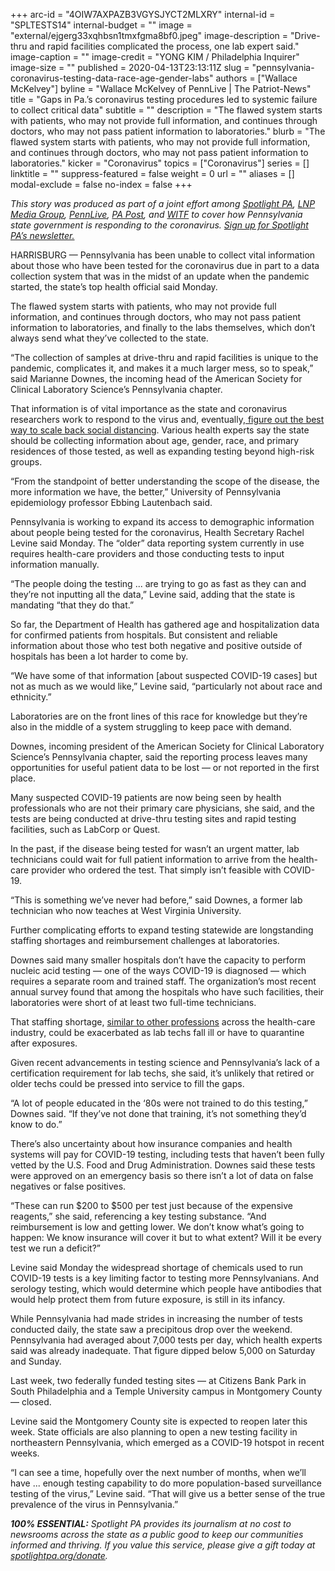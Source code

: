 +++
arc-id = "4OIW7AXPAZB3VGYSJYCT2MLXRY"
internal-id = "SPLTESTS14"
internal-budget = ""
image = "external/ejgerg33xqhbsn1tmxfgma8bf0.jpeg"
image-description = "Drive-thru and rapid facilities complicated the process, one lab expert said."
image-caption = ""
image-credit = "YONG KIM / Philadelphia Inquirer"
image-size = ""
published = 2020-04-13T23:13:11Z
slug = "pennsylvania-coronavirus-testing-data-race-age-gender-labs"
authors = ["Wallace McKelvey"]
byline = "Wallace McKelvey of PennLive | The Patriot-News"
title = "Gaps in Pa.’s coronavirus testing procedures led to systemic failure to collect critical data"
subtitle = ""
description = "The flawed system starts with patients, who may not provide full information, and continues through doctors, who may not pass patient information to laboratories."
blurb = "The flawed system starts with patients, who may not provide full information, and continues through doctors, who may not pass patient information to laboratories."
kicker = "Coronavirus"
topics = ["Coronavirus"]
series = []
linktitle = ""
suppress-featured = false
weight = 0
url = ""
aliases = []
modal-exclude = false
no-index = false
+++

<i>This story was produced as part of a joint effort among </i><a href="https://www.spotlightpa.org/"><i>Spotlight PA</i></a><i>, </i><a href="https://lancasteronline.com/"><i>LNP Media Group</i></a><i>, </i><a href="https://www.pennlive.com/"><i>PennLive</i></a><i>, </i><a href="https://papost.org/"><i>PA Post</i></a><i>, and </i><a href="https://www.witf.org/"><i>WITF</i></a><i> to cover how Pennsylvania state government is responding to the coronavirus. </i><a href="https://www.spotlightpa.org/newsletters"><i>Sign up for Spotlight PA’s newsletter.</i></a>

HARRISBURG — Pennsylvania has been unable to collect vital information about those who have been tested for the coronavirus due in part to a data collection system that was in the midst of an update when the pandemic started, the state’s top health official said Monday.

The flawed system starts with patients, who may not provide full information, and continues through doctors, who may not pass patient information to laboratories, and finally to the labs themselves, which don’t always send what they’ve collected to the state.

“The collection of samples at drive-thru and rapid facilities is unique to the pandemic, complicates it, and makes it a much larger mess, so to speak,” said Marianne Downes, the incoming head of the American Society for Clinical Laboratory Science’s Pennsylvania chapter.

That information is of vital importance as the state and coronavirus researchers work to respond to the virus and, eventually,<a href="https://www.spotlightpa.org/news/2020/04/pennsylvania-coronavirus-testing-antibodies-undetected-availability/" target="_blank"> figure out the best way to scale back social distancing</a>. Various health experts say the state should be collecting information about age, gender, race, and primary residences of those tested, as well as expanding testing beyond high-risk groups.

“From the standpoint of better understanding the scope of the disease, the more information we have, the better,” University of Pennsylvania epidemiology professor Ebbing Lautenbach said.

Pennsylvania is working to expand its access to demographic information about people being tested for the coronavirus, Health Secretary Rachel Levine said Monday. The “older” data reporting system currently in use requires health-care providers and those conducting tests to input information manually.

“The people doing the testing ... are trying to go as fast as they can and they’re not inputting all the data,” Levine said, adding that the state is mandating “that they do that.”

So far, the Department of Health has gathered age and hospitalization data for confirmed patients from hospitals. But consistent and reliable information about those who test both negative and positive outside of hospitals has been a lot harder to come by.

<script src="https://www.spotlightpa.org/embed.js" async></script><div data-spl-embed-version="1" data-spl-src="https://www.spotlightpa.org/embeds/donate/"></div>


“We have some of that information [about suspected COVID-19 cases] but not as much as we would like,” Levine said, “particularly not about race and ethnicity.”

Laboratories are on the front lines of this race for knowledge but they’re also in the middle of a system struggling to keep pace with demand.

Downes, incoming president of the American Society for Clinical Laboratory Science’s Pennsylvania chapter, said the reporting process leaves many opportunities for useful patient data to be lost — or not reported in the first place.

Many suspected COVID-19 patients are now being seen by health professionals who are not their primary care physicians, she said, and the tests are being conducted at drive-thru testing sites and rapid testing facilities, such as LabCorp or Quest.

In the past, if the disease being tested for wasn’t an urgent matter, lab technicians could wait for full patient information to arrive from the health-care provider who ordered the test. That simply isn’t feasible with COVID-19.

“This is something we’ve never had before,” said Downes, a former lab technician who now teaches at West Virginia University.

Further complicating efforts to expand testing statewide are longstanding staffing shortages and reimbursement challenges at laboratories.

Downes said many smaller hospitals don’t have the capacity to perform nucleic acid testing — one of the ways COVID-19 is diagnosed — which requires a separate room and trained staff. The organization’s most recent annual survey found that among the hospitals who have such facilities, their laboratories were short of at least two full-time technicians.

That staffing shortage, <a href="https://www.spotlightpa.org/news/2020/04/pennsylvania-coronavirus-ems-rural-small-budget-staffing-shortfalls">similar to other professions</a> across the health-care industry, could be exacerbated as lab techs fall ill or have to quarantine after exposures.

Given recent advancements in testing science and Pennsylvania’s lack of a certification requirement for lab techs, she said, it’s unlikely that retired or older techs could be pressed into service to fill the gaps.

“A lot of people educated in the ‘80s were not trained to do this testing,” Downes said. “If they’ve not done that training, it’s not something they’d know to do.”

There’s also uncertainty about how insurance companies and health systems will pay for COVID-19 testing, including tests that haven’t been fully vetted by the U.S. Food and Drug Administration. Downes said these tests were approved on an emergency basis so there isn’t a lot of data on false negatives or false positives.

“These can run $200 to $500 per test just because of the expensive reagents,” she said, referencing a key testing substance. “And reimbursement is low and getting lower. We don’t know what’s going to happen: We know insurance will cover it but to what extent? Will it be every test we run a deficit?”

<script src="https://www.spotlightpa.org/embed.js" async></script><div data-spl-embed-version="1" data-spl-src="https://www.spotlightpa.org/embeds/newsletter/"></div>


Levine said Monday the widespread shortage of chemicals used to run COVID-19 tests is a key limiting factor to testing more Pennsylvanians. And serology testing, which would determine which people have antibodies that would help protect them from future exposure, is still in its infancy.



While Pennsylvania had made strides in increasing the number of tests conducted daily, the state saw a precipitous drop over the weekend. Pennsylvania had averaged about 7,000 tests per day, which health experts said was already inadequate. That figure dipped below 5,000 on Saturday and Sunday.

Last week, two federally funded testing sites — at Citizens Bank Park in South Philadelphia and a Temple University campus in Montgomery County — closed.

Levine said the Montgomery County site is expected to reopen later this week. State officials are also planning to open a new testing facility in northeastern Pennsylvania, which emerged as a COVID-19 hotspot in recent weeks.

“I can see a time, hopefully over the next number of months, when we’ll have ... enough testing capability to do more population-based surveillance testing of the virus,” Levine said. “That will give us a better sense of the true prevalence of the virus in Pennsylvania.”

<i><b>100% ESSENTIAL:</b></i><i> Spotlight PA provides its journalism at no cost to newsrooms across the state as a public good to keep our communities informed and thriving. If you value this service, please give a gift today at </i><a href="https://www.spotlightpa.org/donate"><i>spotlightpa.org/donate</i></a><i>.</i>

<script src="https://www.spotlightpa.org/embed.js" async></script><div data-spl-embed-version="1" data-spl-src="https://www.spotlightpa.org/embeds/tips/?tip_text=Do%20you%20have%20a%20tip%20about%20%3Cb%3Ehow%20Pa.'s%20government%20is%20responding%20to%20the%20coronavirus%3C%2Fb%3E%3F%20Tell%20us."></div>
